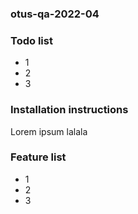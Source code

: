 ### otus-qa-2022-04

### Todo list
* 1
* 2
* 3


### Installation instructions
Lorem ipsum lalala

### Feature list 
* 1
* 2
* 3
